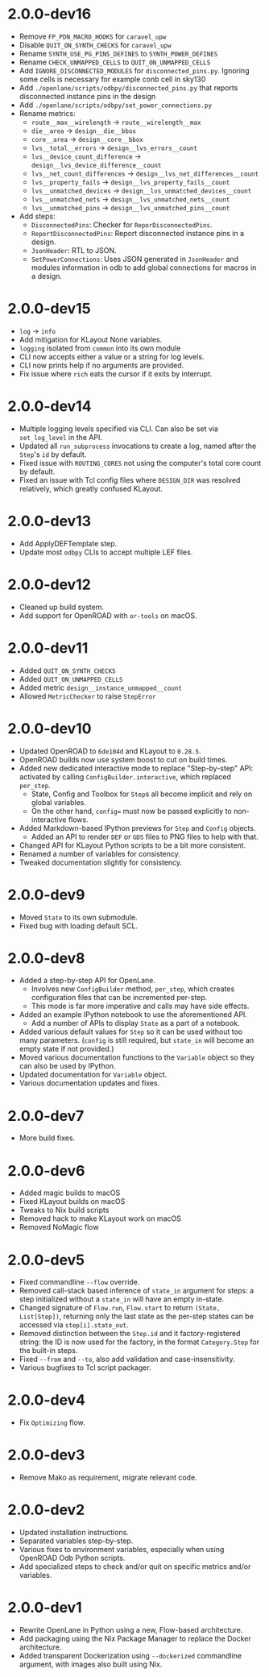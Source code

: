 # 2.0.0-dev16
* Remove `FP_PDN_MACRO_HOOKS` for `caravel_upw`
* Disable `QUIT_ON_SYNTH_CHECKS` for `caravel_upw`
* Rename `SYNTH_USE_PG_PINS_DEFINES` to `SYNTH_POWER_DEFINES`
* Rename `CHECK_UNMAPPED_CELLS` to `QUIT_ON_UNMAPPED_CELLS`
* Add `IGNORE_DISCONNECTED_MODULES` for `disconnected_pins.py`. Ignoring some cells is necessary for example conb cell in sky130
* Add `./openlane/scripts/odbpy/disconnected_pins.py` that reports disconnected instance pins in the design
* Add `./openlane/scripts/odbpy/set_power_connections.py`
* Rename metrics:
    - `route__max__wirelength` -> `route__wirelength__max`
    - `die__area` -> `design__die__bbox`
    - `core__area` -> `design__core__bbox`
    - `lvs__total__errors` -> `design__lvs_errors__count`
    - `lvs__device_count_difference` -> `design__lvs_device_difference__count`
    - `lvs__net_count_differences` -> `design__lvs_net_differences__count`
    - `lvs__property_fails` -> `design__lvs_property_fails__count`
    - `lvs__unmatched_devices` -> `design__lvs_unmatched_devices__count`
    - `lvs__unmatched_nets` -> `design__lvs_unmatched_nets__count`
    - `lvs__unmatched_pins` -> `design__lvs_unmatched_pins__count`
* Add steps:
    - `DisconnectedPins`: Checker for `ReporDisconnectedPins`.
    - `ReportDisconnectedPins`: Report disconnected instance pins in a design.
    - `JsonHeader`: RTL to JSON.
    - `SetPowerConnections`: Uses JSON generated in `JsonHeader` and modules information in odb to add global connections for macros in a design.

# 2.0.0-dev15

* `log` -> `info`
* Add mitigation for KLayout None variables.
* `logging` isolated from `common` into its own module
* CLI now accepts either a value or a string for log levels.
* CLI now prints help if no arguments are provided.
* Fix issue where `rich` eats the cursor if it exits by interrupt.

# 2.0.0-dev14

* Multiple logging levels specified via CLI. Can also be set via `set_log_level` in the API.
* Updated all `run_subprocess` invocations to create a log, named after the `Step`'s `id` by default.
* Fixed issue with `ROUTING_CORES` not using the computer's total core count by default.
* Fixed an issue with Tcl config files where `DESIGN_DIR` was resolved relatively, which greatly confused KLayout.

# 2.0.0-dev13

* Add ApplyDEFTemplate step.
* Update most `odbpy` CLIs to accept multiple LEF files.

# 2.0.0-dev12

* Cleaned up build system.
* Add support for OpenROAD with `or-tools` on macOS.

# 2.0.0-dev11

* Added `QUIT_ON_SYNTH_CHECKS`
* Added  `QUIT_ON_UNMAPPED_CELLS`
* Added metric `design__instance_unmapped__count`
* Allowed `MetricChecker` to raise `StepError`

# 2.0.0-dev10
* Updated OpenROAD to `6de104d` and KLayout to `0.28.5`.
* OpenROAD builds now use system boost to cut on build times.
* Added new dedicated interactive mode to replace "Step-by-step" API: activated by calling `ConfigBuilder.interactive`, which replaced `per_step`.
    * State, Config and Toolbox for `Step`s all become implicit and rely on global variables.
    * On the other hand, `config=` must now be passed explicitly to non-interactive flows.
* Added Markdown-based IPython previews for `Step` and `Config` objects.
    * Added an API to render `DEF` or `GDS` files to PNG files to help with that.
* Changed API for KLayout Python scripts to be a bit more consistent.
* Renamed a number of variables for consistency.
* Tweaked documentation slightly for consistency.

# 2.0.0-dev9

* Moved `State` to its own submodule.
* Fixed bug with loading default SCL.

# 2.0.0-dev8

* Added a step-by-step API for OpenLane.
    * Involves new `ConfigBuilder` method, `per_step`, which creates configuration files that can be incremented per-step.
    * This mode is far more imperative and calls may have side effects.
* Added an example IPython notebook to use the aforementioned API.
    * Add a number of APIs to display `State` as a part of a notebook.
* Added various default values for `Step` so it can be used without too many parameters. (`config` is still required, but `state_in` will become an empty state if not provided.)
* Moved various documentation functions to the `Variable` object so they can also be used by IPython.
* Updated documentation for `Variable` object.
* Various documentation updates and fixes.

# 2.0.0-dev7

* More build fixes.

# 2.0.0-dev6

* Added magic builds to macOS
* Fixed KLayout builds on macOS
* Tweaks to Nix build scripts
* Removed hack to make KLayout work on macOS
* Removed NoMagic flow

# 2.0.0-dev5

* Fixed commandline `--flow` override.
* Removed call-stack based inference of `state_in` argument for steps: a step initialized without a `state_in` will have an empty in-state.
* Changed signature of `Flow.run`, `Flow.start` to return `(State, List[Step])`, returning only the last state as the per-step states can be accessed via `step[i].state_out`.
* Removed distinction between the `Step.id` and it factory-registered string: the ID is now used for the factory, in the format `Category.Step` for the built-in steps.
* Fixed `--from` and `--to`, also add validation and case-insensitivity.
* Various bugfixes to Tcl script packager.

# 2.0.0-dev4

* Fix `Optimizing` flow.

# 2.0.0-dev3

* Remove Mako as requirement, migrate relevant code.

# 2.0.0-dev2

* Updated installation instructions.
* Separated variables step-by-step.
* Various fixes to environment variables, especially when using OpenROAD Odb Python scripts.
* Add specialized steps to check and/or quit on specific metrics and/or variables.

# 2.0.0-dev1

* Rewrite OpenLane in Python using a new, Flow-based architecture.
* Add packaging using the Nix Package Manager to replace the Docker architecture.
* Added transparent Dockerization using `--dockerized` commandline argument, with images also built using Nix.
